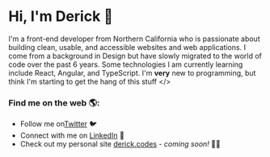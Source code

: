 # Hi, I'm Derick 👋

I'm a front-end developer from Northern California who is passionate about building clean, usable, and accessible websites and web applications. I come from a background in Design but have slowly migrated to the world of code over the past 6 years. Some technologies I am currently learning include React, Angular, and TypeScript. I'm **very** new to programming, but think I'm starting to get the hang of this stuff </>


### Find me on the web 🌎:
- Follow me on<a target="_blank" href="https://twitter.com/derickcodes">Twitter</a> 🐦
- Connect with me on <a target="_blank" href="https://www.linkedin.com/in/derickmoncado/">LinkedIn</a> 💼
- Check out my personal site <a target="_blank" href="#">derick.codes</a> - <i>coming soon!</i> 👨‍💻
